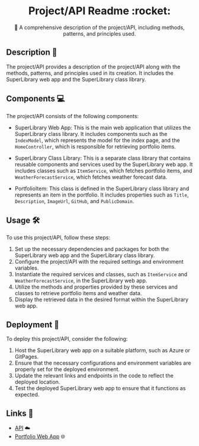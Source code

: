 <h1 align="center">Project/API Readme :rocket:</h1>

<p align="center">📄 A comprehensive description of the project/API, including methods, patterns, and principles used.</p>

## Description :page_with_curl:

The project/API provides a description of the project/API along with the methods, patterns, and principles used in its creation. It includes the SuperLibrary web app and the SuperLibrary class library.

## Components :computer:

The project/API consists of the following components:

- SuperLibrary Web App: This is the main web application that utilizes the SuperLibrary class library. It includes components such as the `IndexModel`, which represents the model for the index page, and the `HomeController`, which is responsible for retrieving portfolio items.

- SuperLibrary Class Library: This is a separate class library that contains reusable components and services used by the SuperLibrary web app. It includes classes such as `ItemService`, which fetches portfolio items, and `WeatherForecastService`, which fetches weather forecast data.

- PortfolioItem: This class is defined in the SuperLibrary class library and represents an item in the portfolio. It includes properties such as `Title`, `Description`, `ImageUrl`, `GitHub`, and `PublicDomain`.

## Usage :hammer_and_wrench:

To use this project/API, follow these steps:

1. Set up the necessary dependencies and packages for both the SuperLibrary web app and the SuperLibrary class library.
2. Configure the project/API with the required settings and environment variables.
3. Instantiate the required services and classes, such as `ItemService` and `WeatherForecastService`, in the SuperLibrary web app.
4. Utilize the methods and properties provided by these services and classes to retrieve portfolio items and weather data.
5. Display the retrieved data in the desired format within the SuperLibrary web app.

## Deployment :rocket:

To deploy this project/API, consider the following:

1. Host the SuperLibrary web app on a suitable platform, such as Azure or GitPages.
2. Ensure that the necessary configurations and environment variables are properly set for the deployed environment.
3. Update the relevant links and endpoints in the code to reflect the deployed location.
4. Test the deployed SuperLibrary web app to ensure that it functions as expected.

## Links :link:

- [API](https://apiportf20230622023836.azurewebsites.net/swagger) :cloud:
- [Portfolio Web App](https://portfoliolz.azurewebsites.net) :globe_with_meridians:
